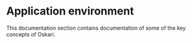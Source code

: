 # Application environment

This documentation section contains documentation of some of the key concepts of Oskari.

